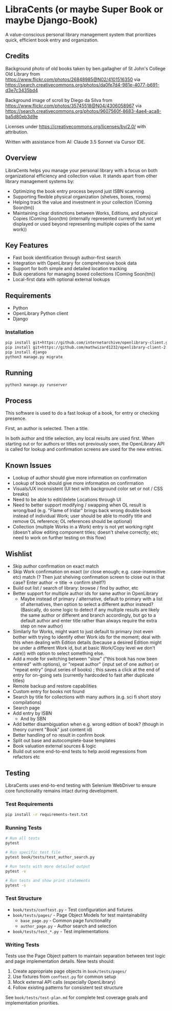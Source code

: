 # LibraCents (or maybe Super Book or maybe Django-Book)
A value-conscious personal library management system that prioritizes quick, efficient book entry and organization.

## Credits

Background photo of old books taken by ben.gallagher of St John's College Old Library from https://www.flickr.com/photos/26848985@N02/4101516350 via https://search.creativecommons.org/photos/da0fe7d4-981e-4077-b691-d3e7c3435bd4

Background image of scroll by Diego da Silva from https://www.flickr.com/photos/35745518@N04/4306058967 via https://search.creativecommons.org/photos/9607560f-8683-4ae4-aca8-ba5d80eb3d9e

Licenses under https://creativecommons.org/licenses/by/2.0/ with attribution.

Written with assistance from AI: Claude 3.5 Sonnet via Cursor IDE.

## Overview
LibraCents helps you manage your personal library with a focus on both organizational efficiency and collection value. It stands apart from other library management systems by:

- Optimizing the book entry process beyond just ISBN scanning
- Supporting flexible physical organization (shelves, boxes, rooms)
- Helping track the value and investment in your collection (Coming Soon(tm))
- Maintaining clear distinctions between Works, Editions, and physical Copies (Coming Soon(tm) (internally represented currently but not yet displayed or used beyond representing multiple copies of the same work))

## Key Features
- Fast book identification through author-first search
- Integration with OpenLibrary for comprehensive book data
- Support for both simple and detailed location tracking
- Bulk operations for managing boxed collections (Coming Soon(tm))
- Local-first data with optional external lookups

## Requirements
- Python
- OpenLibrary Python client
- Django

### Installation
```bash
pip install git+https://github.com/internetarchive/openlibrary-client.git
pip install git+https://github.com/mathwizard1232/openlibrary-client-2.git
pip install django
python3 manage.py migrate
```

## Running
```bash
python3 manage.py runserver
```

## Process
This software is used to do a fast lookup of a book, for entry or checking presence.

First, an author is selected. Then a title.

In both author and title selection, any local results are used first. When starting out or for authors or titles
not previously seen, the OpenLibrary API is called for lookup and confirmation screens are used for the new entries.

## Known Issues
* Lookup of author should give more information on confirmation
* Lookup of book should give more information on confirmation
* Visuals/UX inconsistent (UI text with background color set or not / CSS breaks)
* Need to be able to edit/delete Locations through UI
* Need to better support modifying / swapping when OL result is wrong/bad (e.g. "Flame of Iridar" brings back wrong double book instead of individual Work; user should be able to modify title and remove OL reference; OL references should be optional)
* Collection (multiple Works in a Work) entry is not yet working right (doesn't allow editing component titles; doesn't shelve correctly; etc; need to work on further testing on this flow)

## Wishlist
* Skip author confirmation on exact match
* Skip Work confirmation on exact (or close enough; e.g. case-insensitive etc) match (? Then just shelving confirmation screen to close out in that case? Enter author -> title -> confirm shelf?)
* Build out list / search of library: browse / find by author, etc
* Better support for multiple author ids for same author in OpenLibrary
  * Maybe instead of primary / alternative, default to primary with a list of alternatives, then option to select a different author instead? (Basically, do some logic to detect if any multiple results are likely the same author or different and branch accordingly, but go to a default author and enter title rather than always require the extra step on new author)
* Similarly for Works, might want to just default to primary (not even bother with trying to identify other Work ids for the moment; deal with this when dealing with Edition details (because a desired Edition might be under a different Work id, but at basic Work/Copy level we don't care)) with option to select something else.
* Add a mode for switching between "slow" ("this book has now been entered" with options), or "repeat author" (input set of one author) or "repeat entry" (input series of books) ; this saves a click at the end of entry for on-going sets (currently hardcoded to fast after duplicate titles)
* Remote backup and restore capabilities
* Custom entry for books not found
* Search by title for collections with many authors (e.g. sci fi short story compilations)
* Search page
* Add entry by ISBN
  * And by SBN
* Add better disambiguation when e.g. wrong edition of book? (though in theory current "Book" just content id)
* Better handling of no result in confirm book
* Split out base and autocomplete-base templates
* Book valuation external sources & logic
* Build out some end-to-end tests to help avoid regressions from refactors etc

## Testing
LibraCents uses end-to-end testing with Selenium WebDriver to ensure core functionality remains intact during development.

### Test Requirements
```bash
pip install -r requirements-test.txt
```

### Running Tests
```bash
# Run all tests
pytest

# Run specific test file
pytest book/tests/test_author_search.py

# Run tests with more detailed output
pytest -v

# Run tests and show print statements
pytest -s
```

### Test Structure
- `book/tests/conftest.py` - Test configuration and fixtures
- `book/tests/pages/` - Page Object Models for test maintainability
  - `base_page.py` - Common page functionality
  - `author_page.py` - Author search and selection
- `book/tests/test_*.py` - Test implementations

### Writing Tests
Tests use the Page Object pattern to maintain separation between test logic and page implementation details. New tests should:
1. Create appropriate page objects in `book/tests/pages/`
2. Use fixtures from `conftest.py` for common setup
3. Mock external API calls (especially OpenLibrary)
4. Follow existing patterns for consistent test structure

See `book/tests/test-plan.md` for complete test coverage goals and implementation priorities.